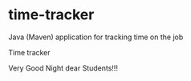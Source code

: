 # time-tracker
Java (Maven) application for tracking time on the job

Time tracker

Very Good Night dear Students!!!
